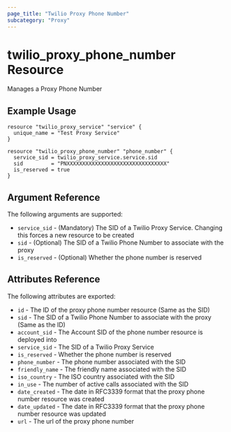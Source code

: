 ```yaml
---
page_title: "Twilio Proxy Phone Number"
subcategory: "Proxy"
---
```


# twilio_proxy_phone_number Resource

Manages a Proxy Phone Number

## Example Usage

```hcl
resource "twilio_proxy_service" "service" {
  unique_name = "Test Proxy Service"
}

resource "twilio_proxy_phone_number" "phone_number" {
  service_sid = twilio_proxy_service.service.sid
  sid         = "PNXXXXXXXXXXXXXXXXXXXXXXXXXXXXXXXX"
  is_reserved = true
}
```

## Argument Reference

The following arguments are supported:

- `service_sid` - (Mandatory) The SID of a Twilio Proxy Service. Changing this forces a new resource to be created
- `sid` - (Optional) The SID of a Twilio Phone Number to associate with the proxy
- `is_reserved` - (Optional) Whether the phone number is reserved

## Attributes Reference

The following attributes are exported:

- `id` - The ID of the proxy phone number resource (Same as the SID)
- `sid` - The SID of a Twilio Phone Number to associate with the proxy (Same as the ID)
- `account_sid` - The Account SID of the phone number resource is deployed into
- `service_sid` - The SID of a Twilio Proxy Service
- `is_reserved` - Whether the phone number is reserved
- `phone_number` - The phone number associated with the SID
- `friendly_name` - The friendly name associated with the SID
- `iso_country` - The ISO country associated with the SID
- `in_use` - The number of active calls associated with the SID
- `date_created` - The date in RFC3339 format that the proxy phone number resource was created
- `date_updated` - The date in RFC3339 format that the proxy phone number resource was updated
- `url` - The url of the proxy phone number
